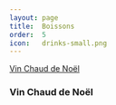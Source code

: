 ```yaml
---
layout: page
title:  Boissons
order:  5
icon:   drinks-small.png
---
```


[Vin Chaud de Noël](/boissons#vin-chaud)

### <a name="vin-chaud"></a> Vin Chaud de Noël

